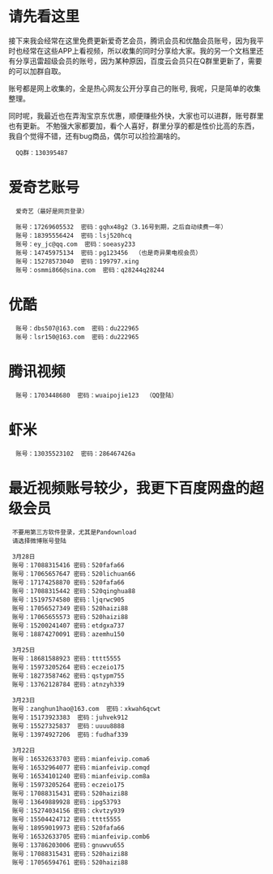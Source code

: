 # 请先看这里
接下来我会经常在这里免费更新爱奇艺会员，腾讯会员和优酷会员账号，因为我平时也经常在这些APP上看视频，所以收集的同时分享给大家。我的另一个文档里还有分享迅雷超级会员的账号，因为某种原因，百度云会员只在Q群里更新了，需要的可以加群自取。

账号都是网上收集的，全是热心网友公开分享自己的账号, 我呢，只是简单的收集整理。

同时呢，我最近也在弄淘宝京东优惠，顺便赚些外快，大家也可以进群，账号群里也有更新。
不勉强大家都要加，看个人喜好，群里分享的都是性价比高的东西，我自个觉得不错，还有bug商品，偶尔可以捡捡漏啥的。

      QQ群：130395487

# 爱奇艺账号 
      爱奇艺（最好是网页登录）
      
      账号：17269605532  密码：gqhx48g2（3.16号到期，之后自动续费一年）
      账号：18395556424  密码：lsj520hcq
      账号：ey_jc@qq.com  密码：soeasy233
      账号：14745975134  密码：pg123456  （也是奇异果电视会员）
      账号：15278573040  密码：199797.xing
      账号：osmmi866@sina.com  密码：q28244q28244

# 优酷
      账号：dbs507@163.com  密码：du222965
      账号：lsr150@163.com  密码：du222965

# 腾讯视频
      账号：1703448680  密码：wuaipojie123  （QQ登陆）

# 虾米
      账号：13035523102  密码：286467426a
      
# 最近视频账号较少，我更下百度网盘的超级会员

     不要用第三方软件登录，尤其是Pandownload
     请选择微博账号登陆
     
     3月28日
     账号：17088315416 密码：520fafa66
     账号：17065657647 密码：520lichuan66
     账号：17174258870 密码：520fafa66
     账号：17088315442 密码：520qinghua88
     账号：15197574580 密码：ljqrwc905
     账号：17056527349 密码：520haizi88
     账号：17065655573 密码：520haizi88
     账号：15200241407 密码：etdgxa737
     账号：18874270091 密码：azemhu150
     
     3月25日
     账号：18681588923 密码：tttt5555
     账号：15973205264 密码：eczeio175
     账号：18273587462 密码：qstypm755
     账号：13762128784 密码：atnzyh339
     
     3月23日
     账号：zanghun1hao@163.com  密码：xkwah6qcwt
     账号：15173923383  密码：juhvek912
     账号：15527325837  密码：uuuu8888
     账号：13974927206  密码：fudhaf339

     3月22日
     账号：16532633703 密码：mianfeivip.coma6
     账号：16532964077 密码：mianfeivip.comqd
     账号：16534101240 密码：mianfeivip.com8a
     账号：15973205264 密码：eczeio175
     账号：17088315431 密码：520haizi88
     账号：13649889928 密码：ipg53793
     账号：15274034156 密码：ckvtzy939
     账号：15504424712 密码：tttt5555
     账号：18959019973 密码：520fafa66
     账号：16532633705 密码：mianfeivip.comb6
     账号：13786203006 密码：gnuwvu655
     账号：17088315431 密码：520haizi88
     账号：17056594761 密码：520haizi88
